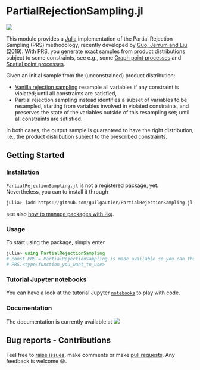 # PartialRejectionSampling.jl

<!-- [![][docs-stable-img]][docs-stable-url]  -->
[![][docs-dev-img]][docs-dev-url]

This module provides a [Julia](https://julialang.org/) implementation of the Partial Rejection Sampling (PRS) methodology, recently developed by [Guo, Jerrum and Liu (2019)](https://guilgautier.github.io/PartialRejectionSampling.jl/dev/references/).
With PRS, you generate exact samples from product distributions subject to some constraints, see e.g., some [Graph point processes](@ref) and [Spatial point processes](@ref).

Given an initial sample from the (unconstrained) product distribution:

- [Vanilla rejection sampling](https://en.wikipedia.org/wiki/Rejection_sampling) resample all variables if any constraint is violated; until all constraints are satisfied,
- Partial rejection sampling instead identifies a subset of variables to be resampled, starting from variables involved in violated constraints, and preserves the state of the variables outside of this resampling set; until all constraints are satisfied.

In both cases, the output sample is guaranteed to have the right distribution, i.e., the product distribution subject to the prescribed constraints.

## Getting Started

### Installation

[`PartialRejectionSampling.jl`](https://github.com/guilgautier/PartialRejectionSampling.jl) is not a registered package, yet.
Nevertheless, you can to install it through

```julia
julia> ]add https://github.com/guilgautier/PartialRejectionSampling.jl
```

see also [how to manage packages with `Pkg`](https://julialang.github.io/Pkg.jl/stable/managing-packages/##Adding-packages-1).

### Usage

To start using the package, simply enter

```julia
julia> using PartialRejectionSampling
# const PRS = PartialRejectionSampling is made available so you can then use
# PRS.<type/function_you_want_to_use>
```

### Tutorial Jupyter notebooks

You can have a look at the tutorial Jupyter [`notebooks`](https://github.com/guilgautier/PartialRejectionSampling.jl/blob/master/notebooks) to play with code.

### Documentation

The documentation is currently available at [![][docs-dev-img]][docs-dev-url]

## Bug reports - Contributions

Feel free to [raise issues](https://github.com/guilgautier/PartialRejectionSampling.jl/issues), make comments or make [pull requests](https://github.com/guilgautier/PartialRejectionSampling.jl/pulls).
Any feedback is welcome :smiley:.

[docs-dev-img]: https://img.shields.io/badge/docs-dev-blue.svg
[docs-dev-url]: https://guilgautier.github.io/PartialRejectionSampling.jl/dev

[docs-stable-img]: https://img.shields.io/badge/docs-stable-blue.svg
[docs-stable-url]: https://guilgautier.github.io/PartialRejectionSampling.jl/stable
